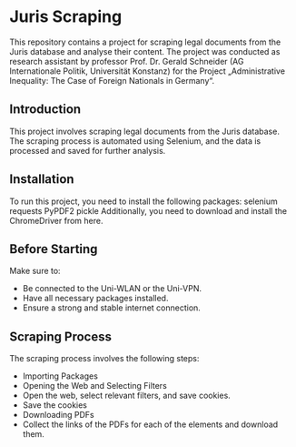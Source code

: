 # Juris Scraping
This repository contains a project for scraping legal documents from the Juris database and analyse their content. The project was conducted as research assistant by professor Prof. Dr. Gerald Schneider (AG Internationale Politik, Universität Konstanz) for the Project „Administrative Inequality: The Case of Foreign Nationals in Germany“.


## Introduction
This project involves scraping legal documents from the Juris database. The scraping process is automated using Selenium, and the data is processed and saved for further analysis.

## Installation
To run this project, you need to install the following packages:
selenium
requests
PyPDF2
pickle
Additionally, you need to download and install the ChromeDriver from here.

## Before Starting
Make sure to:

- Be connected to the Uni-WLAN or the Uni-VPN.
- Have all necessary packages installed.
- Ensure a strong and stable internet connection.

## Scraping Process
The scraping process involves the following steps:

- Importing Packages
- Opening the Web and Selecting Filters
- Open the web, select relevant filters, and save cookies.
- Save the cookies
- Downloading PDFs
- Collect the links of the PDFs for each of the elements and download them.

